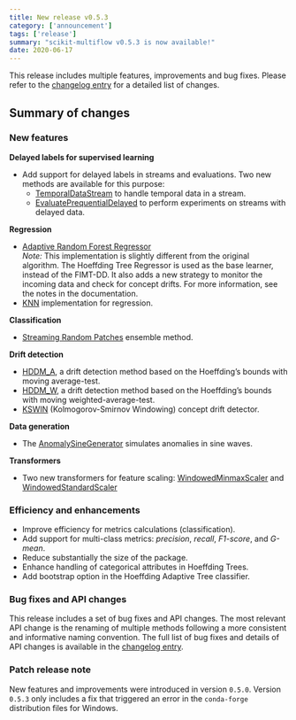 ```yaml
---
title: New release v0.5.3
category: ['announcement']
tags: ['release']
summary: "scikit-multiflow v0.5.3 is now available!"
date: 2020-06-17
---
```


This release includes multiple features, improvements and bug fixes. Please refer to the 
[changelog entry](https://scikit-multiflow.readthedocs.io/en/stable/whats_new.html#version-0-5-0) for a detailed list
of changes.

## Summary of changes

### New features

**Delayed labels for supervised learning**

- Add support for delayed labels in streams and evaluations. Two new methods are available for this purpose:
  - [TemporalDataStream](https://scikit-multiflow.readthedocs.io/en/stable/api/generated/skmultiflow.data.TemporalDataStream.html#skmultiflow.data.TemporalDataStream)
  to handle temporal data in a stream.
  - [EvaluatePrequentialDelayed](https://scikit-multiflow.readthedocs.io/en/stable/api/generated/skmultiflow.evaluation.EvaluatePrequentialDelayed.html#skmultiflow.evaluation.EvaluatePrequentialDelayed) to perform experiments on streams 
  with delayed data. 

**Regression**

- [Adaptive Random Forest Regressor](https://scikit-multiflow.readthedocs.io/en/stable/api/generated/skmultiflow.meta.AdaptiveRandomForestRegressor.html#skmultiflow.meta.AdaptiveRandomForestRegressor)\
*Note:* This implementation is slightly different from the original algorithm. The Hoeffding Tree Regressor is used as
the base learner, instead of the FIMT-DD. It also adds a new strategy to monitor the incoming data and check for concept
drifts. For more information, see the notes in the documentation.
- [KNN](https://scikit-multiflow.readthedocs.io/en/stable/api/generated/skmultiflow.lazy.KNNRegressor.html#skmultiflow.lazy.KNNRegressor) 
implementation for regression.

**Classification**

- [Streaming Random Patches](https://scikit-multiflow.readthedocs.io/en/stable/api/generated/skmultiflow.meta.StreamingRandomPatchesClassifier.html#skmultiflow.meta.StreamingRandomPatchesClassifier)
ensemble method.

**Drift detection**

- [HDDM_A](https://scikit-multiflow.readthedocs.io/en/stable/api/generated/skmultiflow.drift_detection.HDDM_A.html#skmultiflow.drift_detection.HDDM_A),
a drift detection method based on the Hoeffding’s bounds with moving average-test.
- [HDDM_W](https://scikit-multiflow.readthedocs.io/en/stable/api/generated/skmultiflow.drift_detection.HDDM_W.html#skmultiflow.drift_detection.HDDM_W),
a drift detection method based on the Hoeffding’s bounds with moving weighted-average-test.
- [KSWIN](https://scikit-multiflow.readthedocs.io/en/stable/api/generated/skmultiflow.drift_detection.KSWIN.html#skmultiflow.drift_detection.KSWIN) (Kolmogorov-Smirnov Windowing) concept drift detector.


**Data generation**

- The [AnomalySineGenerator](https://scikit-multiflow.readthedocs.io/en/stable/api/generated/skmultiflow.data.AnomalySineGenerator.html#skmultiflow.data.AnomalySineGenerator)
simulates anomalies in sine waves.

**Transformers**

- Two new transformers for feature scaling: 
[WindowedMinmaxScaler](https://scikit-multiflow.readthedocs.io/en/stable/api/generated/skmultiflow.transform.WindowedMinmaxScaler.html#skmultiflow.transform.WindowedMinmaxScaler)
and [WindowedStandardScaler](https://scikit-multiflow.readthedocs.io/en/stable/api/generated/skmultiflow.transform.WindowedStandardScaler.html#skmultiflow.transform.WindowedStandardScaler)

### Efficiency and enhancements

- Improve efficiency for metrics calculations (classification).
- Add support for multi-class metrics: *precision*, *recall*, *F1-score*, and *G-mean*.
- Reduce substantially the size of the package.
- Enhance handling of categorical attributes in Hoeffding Trees.
- Add bootstrap option in the Hoeffding Adaptive Tree classifier.

### Bug fixes and API changes

This release includes a set of bug fixes and API changes. The most relevant API change is the renaming of multiple
methods following a more consistent and informative naming convention. The full list of bug fixes and details of
API changes is available in the [changelog entry](https://scikit-multiflow.readthedocs.io/en/stable/whats_new.html#version-0-5-0).

### Patch release note

New features and improvements were introduced in version `0.5.0`. Version `0.5.3` only includes a fix that triggered an
error in the `conda-forge` distribution files for Windows.